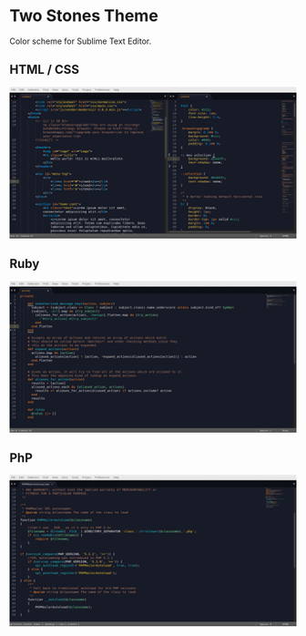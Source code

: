 # Two Stones Theme

Color scheme for Sublime Text Editor.

## HTML / CSS

![HTML screenshot](screenshot-html-css.png)


## Ruby

![RUBY screenshot](screenshot-ruby.png)


## PhP

![PHP screenshot](screenshot-php.png)